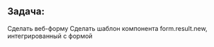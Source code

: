<h2>Задача:</h2>
Сделать веб-форму
Сделать шаблон компонента form.result.new, интегрированный с формой
